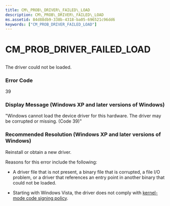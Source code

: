 ```yaml
---
title: CM\_PROB\_DRIVER\_FAILED\_LOAD
description: CM\_PROB\_DRIVER\_FAILED\_LOAD
ms.assetid: 84d88db9-338b-4318-ba05-696521c96dd6
keywords: ["CM_PROB_DRIVER_FAILED_LOAD"]
---
```


# CM\_PROB\_DRIVER\_FAILED\_LOAD


## <a href="" id="ddk-cm-prob-driver-failed-load-dg"></a>


The driver could not be loaded.

### Error Code

39

### Display Message (Windows XP and later versions of Windows)

"Windows cannot load the device driver for this hardware. The driver may be corrupted or missing. (Code 39)"

### Recommended Resolution (Windows XP and later versions of Windows)

Reinstall or obtain a new driver.

Reasons for this error include the following:

-   A driver file that is not present, a binary file that is corrupted, a file I/O problem, or a driver that references an entry point in another binary that could not be loaded.

-   Starting with Windows Vista, the driver does not comply with [kernel-mode code signing policy](kernel-mode-code-signing-policy--windows-vista-and-later-.md).

 

 





